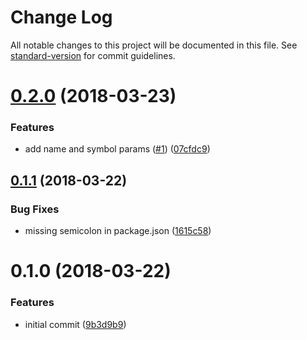 # Change Log

All notable changes to this project will be documented in this file. See [standard-version](https://github.com/conventional-changelog/standard-version) for commit guidelines.

<a name="0.2.0"></a>
# [0.2.0](https://github.com/moxystudio/js-class-is/compare/v0.1.1...v0.2.0) (2018-03-23)


### Features

* add name and symbol params ([#1](https://github.com/moxystudio/js-class-is/issues/1)) ([07cfdc9](https://github.com/moxystudio/js-class-is/commit/07cfdc9))



<a name="0.1.1"></a>
## [0.1.1](https://github.com/moxystudio/js-is-class-decorator/compare/v0.1.0...v0.1.1) (2018-03-22)


### Bug Fixes

* missing semicolon in package.json ([1615c58](https://github.com/moxystudio/js-is-class-decorator/commit/1615c58))



<a name="0.1.0"></a>
# 0.1.0 (2018-03-22)


### Features

* initial commit ([9b3d9b9](https://github.com/moxystudio/js-is-class-decorator/commit/9b3d9b9))

